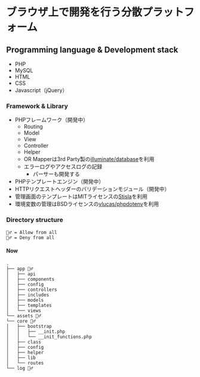 # ブラウザ上で開発を行う分散プラットフォーム

## Programming language & Development stack

- PHP
- MySQL
- HTML
- CSS
- Javascript（jQuery）

### Framework & Library

- PHPフレームワーク（開発中）
    - Routing
    - Model
    - View
    - Controller
    - Helper
    - OR Mapperは3rd Party製の[illuminate/database](https://github.com/illuminate/database)を利用
    - エラーログやアクセスログの記録
        - パーサーも開発する
- PHPテンプレートエンジン（開発中）
- HTTPリクエストヘッダーのバリデーションモジュール（開発中）
- 管理画面のテンプレートはMITライセンスの[Stisla](https://getstisla.com/)を利用
- 環境変数の管理はBSDライセンスの[vlucas/phpdotenv](https://github.com/vlucas/phpdotenv)を利用

### Directory structure

```
🙆‍♂️ = Allow from all
🙅‍♂️ = Deny from all
```

#### Now

```
.
├── app 🙅‍♂️
│   ├── api
│   ├── components
│   ├── config
│   ├── controllers
│   ├── includes
│   ├── models
│   ├── templates
│   └── views
└── assets 🙆‍♂️
└── core 🙅‍♂️
│   ├── bootstrap
│   │   ├── __init.php
│   │   └── __init_functions.php
│   ├── class
│   ├── config
│   ├── helper
│   ├── lib
│   └── routes
└── log 🙅‍♂️
```
